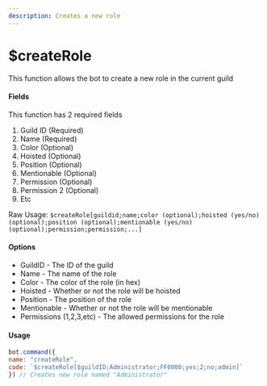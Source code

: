 ```yaml
---
description: Creates a new role
---
```


# $createRole

This function allows the bot to create a new role in the current guild

#### Fields

This function has 2 required fields

1. Guild ID \(Required\)
2. Name \(Required\)
3. Color \(Optional\)
4. Hoisted \(Optional\)
5. Position \(Optional\)
6. Mentionable \(Optional\)
7. Permission \(Optional\)
8. Permission 2 \(Optional\)
9. Etc

Raw Usage: `$createRole[guildid;name;color (optional);hoisted (yes/no)(optional);position (optional);mentionable (yes/no)(optional);permission;permission;...]`

#### Options

* GuildID - The ID of the guild 
* Name - The name of the role
* Color - The color of the role \(in hex\)
* Hoisted - Whether or not the role will be hoisted
* Position - The position of the role
* Mentionable - Whether or not the role will be mentionable
* Permissions \(1,2,3,etc\) - The allowed permissions for the role

#### Usage

```javascript
bot.command({
name: "createRole",
code: `$createRole[$guildID;Administrator;FF0000;yes;2;no;admin]`
}) // Creates new role named "Administrator"
```

